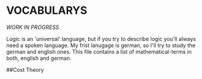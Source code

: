 VOCABULARYS
===========


_WORK IN PROGRESS_

Logic is an 'universal' language, but if you try to describe logic you'll always need a spoken language. My frist lanugage is german, so I'll try to study the german and english ones. This file contains a list of mathematical-terms  in both, english and german.

##Cost Theory

